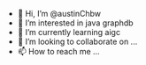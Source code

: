 - 👋 Hi, I’m @austinChbw
- 👀 I’m interested in java graphdb
- 🌱 I’m currently learning aigc
- 💞️ I’m looking to collaborate on ...
- 📫 How to reach me ...

<!---
austinChbw/austinChbw is a ✨ special ✨ repository because its `README.md` (this file) appears on your GitHub profile.
You can click the Preview link to take a look at your changes.
--->
